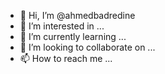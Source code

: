 - 👋 Hi, I’m @ahmedbadredine
- 👀 I’m interested in ...
- 🌱 I’m currently learning ...
- 💞️ I’m looking to collaborate on ...
- 📫 How to reach me ...

<!---
ahmedbadredine/ahmedbadredine is a ✨ special ✨ repository because its `README.md` (this file) appears on your GitHub profile.
You can click the Preview link to take a look at your changes.
--->
